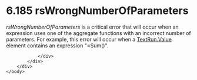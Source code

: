 <html dir="LTR" xmlns:mshelp="http://msdn.microsoft.com/mshelp" xmlns:ddue="http://ddue.schemas.microsoft.com/authoring/2003/5" xmlns:xlink="http://www.w3.org/1999/xlink" xmlns:tool="http://www.microsoft.com/tooltip">
    <head>
        <meta http-equiv="Content-Type" content="text/html; CHARSET=utf-8"></meta>
        <meta name="save" content="history"></meta>
        <title>6.185 rsWrongNumberOfParameters</title>
        <xml>
            <mshelp:toctitle title="6.185 rsWrongNumberOfParameters"></mshelp:toctitle>
            <mshelp:rltitle title="[MS-RDL]: rsWrongNumberOfParameters"></mshelp:rltitle>
            <mshelp:keyword index="A" term="b5b75051-e789-49ad-9452-7dd2c1166f71"></mshelp:keyword>
            <mshelp:attr name="DCSext.ContentType" value="open specification"></mshelp:attr>
            <mshelp:attr name="AssetID" value="b5b75051-e789-49ad-9452-7dd2c1166f71"></mshelp:attr>
            <mshelp:attr name="TopicType" value="kbRef"></mshelp:attr>
            <mshelp:attr name="DCSext.Title" value="[MS-RDL]: rsWrongNumberOfParameters" />
        </xml>
    </head>
    <body>
        <div id="header">
            <h1 class="heading">6.185 rsWrongNumberOfParameters</h1>
        </div>
        <div id="mainSection">
            <div id="mainBody">
                <div id="allHistory" class="saveHistory"></div>
                <div id="sectionSection0" class="section" name="collapseableSection">
                    

<p><i>rsWrongNumberOfParameters</i> is a critical error that
will occur when an expression uses one of the aggregate functions with an
incorrect number of parameters. For example, this error will occur when a <a href="99982bda-2dd1-4626-b8ef-da888d95f4ff.md">TextRun.Value</a> element
contains an expression &quot;=Sum()&quot;.</p>


                </div>
            </div>
        </div>
    </body>
</html>
